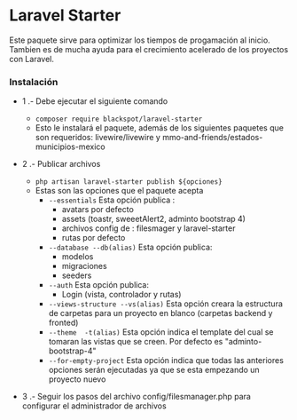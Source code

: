 ﻿# Laravel Starter

Este paquete sirve para optimizar los tiempos de progamación al inicio.
Tambien es de mucha ayuda para el crecimiento acelerado de los proyectos con Laravel.


### Instalación

 - 1 .- Debe ejecutar el siguiente comando
	 - `composer require blackspot/laravel-starter`
	 - Esto le instalará el paquete, además de los siguientes paquetes que son requeridos: livewire/livewire y mmo-and-friends/estados-municipios-mexico
	 
- 2 .- Publicar archivos
	 - `php artisan laravel-starter publish ${opciones}`
	 - Estas son las opciones que el paquete acepta
		 - `--essentials` Esta opción publica :
			 - avatars por defecto
			 - assets (toastr, sweeetAlert2, adminto bootstrap 4)
			 - archivos config de : filesmager y laravel-starter
			 - rutas por defecto
		- `--database --db(alias)` Esta opción publica:
			- modelos
			- migraciones
			- seeders
		 - `--auth` Esta opción publica:
			 - Login (vista, controlador y rutas)
		- `--views-structure --vs(alias)` Esta opción creara la estructura de carpetas para un proyecto en blanco (carpetas backend y fronted)		
		- `--theme  -t(alias)` Esta opción indica el template del cual se tomaran las vistas que se creen. Por defecto es "adminto-bootstrap-4"
		- `--for-empty-project` Esta opción indica que todas las anteriores opciones serán ejecutadas ya que se esta empezando un proyecto nuevo

- 3 .- Seguir los pasos del archivo config/filesmanager.php para configurar el administrador de archivos



